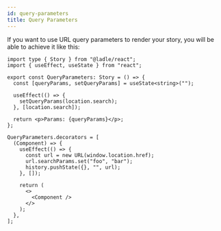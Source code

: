 ```yaml
---
id: query-parameters
title: Query Parameters
---
```


If you want to use URL query parameters to render your story, you will be able to achieve it like this:

```tsx
import type { Story } from "@ladle/react";
import { useEffect, useState } from "react";

export const QueryParameters: Story = () => {
  const [queryParams, setQueryParams] = useState<string>("");

  useEffect(() => {
    setQueryParams(location.search);
  }, [location.search]);

  return <p>Params: {queryParams}</p>;
};

QueryParameters.decorators = [
  (Component) => {
    useEffect(() => {
      const url = new URL(window.location.href);
      url.searchParams.set("foo", "bar");
      history.pushState({}, "", url);
    }, []);

    return (
      <>
        <Component />
      </>
    );
  },
];
```
